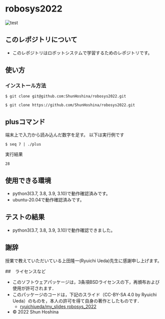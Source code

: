 # robosys2022
![test](https://github.com/ShunHoshina/robosys2022/actions/workflows/test.yml/badge.svg)





##  このレポジトリについて

  * このレポジトリはロボットシステムで学習するためのレポジトリです。

##  使い方

  ###  インストール方法
  ```
  $ git clone git@github.com:ShunHoshina/robosys2022.git
  ```

  ```
  $ git clone https://github.com/ShunHoshina/robosys2022.git
  ```

## plusコマンド
端末上で入力から読み込んだ数字を足す。
以下は実行例です
```
$ seq 7 | ./plus
```

実行結果
```
28
```

##  使用できる環境
  * python3(3.7, 3.8, 3.9, 3.10)で動作確認済みです。
  * ubuntu-20.04で動作確認済みです。

## テストの結果
  * python3(3.7, 3.8, 3.9, 3.10)で動作確認できました。

##  謝辞
  授業で教えていただいている上田隆一(Ryuichi Ueda)先生に感謝申し上げます。

##　ライセンスなど
  * このソフトウェアパッケージは，3条項BSDライセンスの下，再頒布および使用が許可されます．
  * このパッケージのコードは，下記のスライド（CC-BY-SA 4.0 by Ryuichi Ueda）のものを，本人の許可を得て自身の著作としたものです．
      * [ryuichiueda/my_slides robosys_2022](https://github.com/ryuichiueda/my_slides/tree/master/robosys_2022)
  * © 2022 Shun Hoshina
